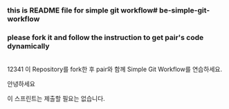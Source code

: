 ### this is README file for simple git workflow# be-simple-git-workflow

### please fork it and follow the instruction to get pair's code dynamically

<br />
12341
이 Repository를 fork한 후 pair와 함께 Simple Git Workflow를 연습하세요.

안녕하세요
<br />

이 스프린트는 제출할 필요는 없습니다.
